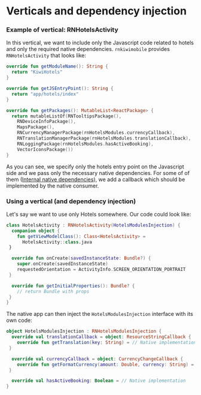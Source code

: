 # Verticals and dependency injection

### Example of vertical: RNHotelsActivity

In this vertical, we want to include only the Javascript code related to hotels and only the required native dependencies. `rnkiwimobile` provides `RNHotelsActivity` that looks like:

```kt
override fun getModuleName(): String {
  return "KiwiHotels"
}

override fun getJSEntryPoint(): String {
  return "app/hotels/index"
}

override fun getPackages(): MutableList<ReactPackage> {
  return mutableListOf(RNTooltipsPackage(),
    RNDeviceInfoPackage(),
    MapsPackage(),
    RNCurrencyManagerPackage(rnHotelsModules.currencyCallback),
    RNTranslationManagerPackage(rnHotelsModules.translationCallback),
    RNLoggingPackage(rnHotelsModules.hasActiveBooking),
    VectorIconsPackage())
}
```

As you can see, we specify only the hotels entry point on the Javascript side and we pass only the necessary native dependencies. For some of of them ([Internal native dependencies](./internal-native-dependencies.md)), we add a callback which should be implemented by the native consumer.

### Using a vertical (and dependency injection)

Let's say we want to use only Hotels somewhere. Our code could look like:

```kt
class HotelsActivity : RNHotelsActivity(HotelsModulesInjection) {
  companion object {
    fun getViewModelClass(): Class<HotelsActivity> =
      HotelsActivity::class.java
 }

  override fun onCreate(savedInstanceState: Bundle?) {
    super.onCreate(savedInstanceState)
    requestedOrientation = ActivityInfo.SCREEN_ORIENTATION_PORTRAIT
 }

  override fun getInitialProperties(): Bundle? {
    // return Bundle with props
 }
}
```

The native app can then inject the `HotelsModulesInjection` interface with its own code:

```kt
object HotelsModulesInjection : RNHotelsModulesInjection {
  override val translationCallback = object: ResourceStringCallback {
    override fun getTranslation(key: String) = // Native implementation
 }

  override val currencyCallback = object: CurrencyChangeCallback {
    override fun getFormatCurrency(amount: Double, currency: String) = // Native implementation
 }

  override val hasActiveBooking: Boolean = // Native implementation
}
```
